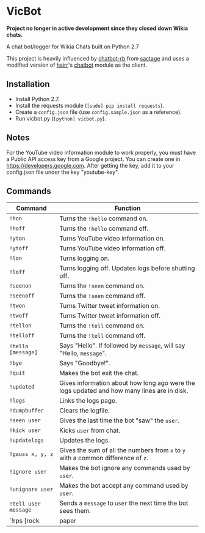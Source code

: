 VicBot
======

**Project no longer in active development since they closed down Wikia chats.**

A chat bot/logger for Wikia Chats built on Python 2.7

This project is heavily influenced by [chatbot-rb](https://github.com/sactage/chatbot-rb) from [sactage](https://github.com/sactage) and uses a modified version of [hairr](https://github.com/hairr)'s [chatbot](https://github.com/hairr/chatbot) module as the client.

Installation
-------------

* Install Python 2.7.
* Install the requests module (`[sudo] pip install requests`).
* Create a `config.json` file (use `config.sample.json` as a reference).
* Run vicbot.py (`[python] vicbot.py`).

Notes
-----

For the YouTube video information module to work properly, you must have a Public API access key from a Google project.
You can create one in https://developers.google.com. 
After getting the key, add it to your config.json file under the key "youtube-key".

Commands
---------

|Command | Function
|------|----------
| `!hon` | Turns the `!hello` command on.
| `!hoff` | Turns the `!hello` command off.
| `!yton` | Turns YouTube video information on.
| `!ytoff` | Turns YouTube video information off.
| `!lon` | Turns logging on.
| `!loff` | Turns logging off. Updates logs before shutting off.
| `!seenon` | Turns the `!seen` command on.
| `!seenoff` | Turns the `!seen` command off.
| `!twon` | Turns Twitter tweet information on.
| `!twoff` | Turns Twitter tweet information off.
| `!tellon` | Turns the `!tell` command on.
| `!telloff` | Turns the `!tell` command off.
| `!hello [message]` | Says "Hello". If followed by `message`, will say "Hello, `message`".
| `!bye` | Says "Goodbye!".
| `!quit` | Makes the bot exit the chat.
| `!updated` | Gives information about how long ago were the logs updated and how many lines are in disk.
| `!logs` | Links the logs page.
| `!dumpbuffer` | Clears the logfile.
| `!seen user` | Gives the last time the bot "saw" the `user`.
| `!kick user` | Kicks `user` from chat.
| `!updatelogs` | Updates the logs.
| `!gauss x, y, z` | Gives the sum of all the numbers from `x` to `y` with a common difference of `z`. 
| `!ignore user` | Makes the bot ignore any commands used by `user`.
| `!unignore user` | Makes the bot accept any command used by `user`.
| `!tell user message` | Sends a `message` to `user` the next time the bot sees them.
| `!rps [rock|paper|scissors]` | Plays a game of Rock, Paper, Scissors with the bot.
